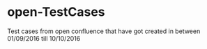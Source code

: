 # open-TestCases
Test cases from open confluence that have got created in between 01/09/2016 till 10/10/2016

